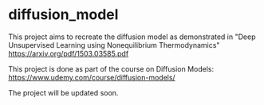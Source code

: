 # diffusion_model

This project aims to recreate the diffusion model as demonstrated in 
"Deep Unsupervised Learning using Nonequilibrium Thermodynamics"
https://arxiv.org/pdf/1503.03585.pdf

This project is done as part of the course on Diffusion Models: https://www.udemy.com/course/diffusion-models/

The project will be updated soon.
